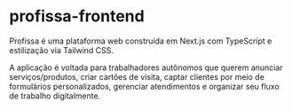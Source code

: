 # profissa-frontend
Profissa é uma plataforma web construída em Next.js com TypeScript e estilização via Tailwind CSS.  

A aplicação é voltada para trabalhadores autônomos que querem anunciar serviços/produtos, criar cartões de visita, captar clientes por meio de formulários personalizados, gerenciar atendimentos e organizar seu fluxo de trabalho digitalmente.
